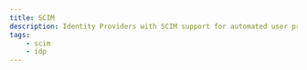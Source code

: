 ```yaml
---
title: SCIM
description: Identity Providers with SCIM support for automated user provisioning
tags:
    - scim
    - idp
---
```

